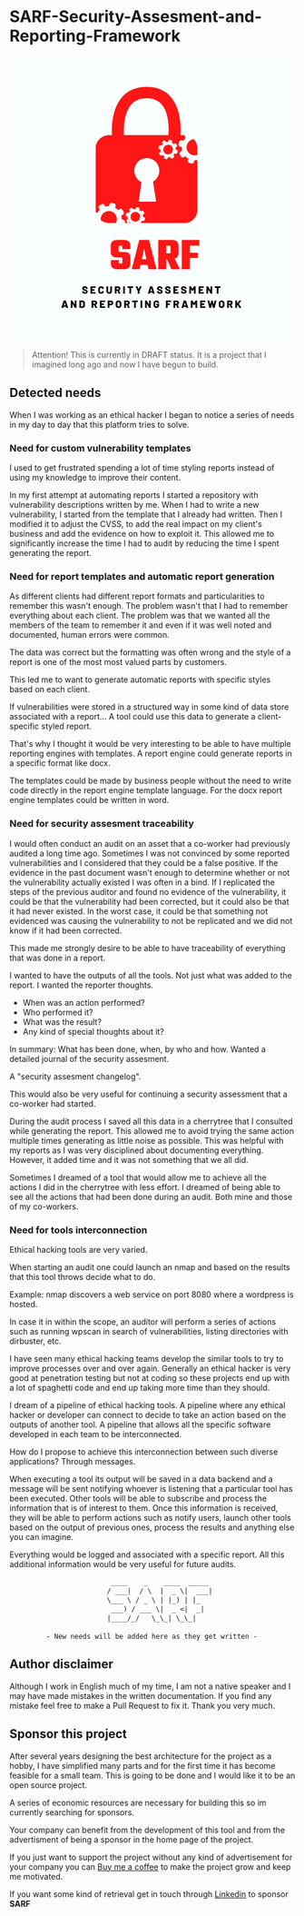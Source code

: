 # SARF-Security-Assesment-and-Reporting-Framework

![Project Logo](docs/assets/SARF.png)

> Attention! This is currently in DRAFT status. It is a project that I imagined
  long ago and now I have begun to build.


## Detected needs

When I was working as an ethical hacker I began to notice a series of needs in
my day to day that this platform tries to solve.

### Need for custom vulnerability templates

I used to get frustrated spending a lot of time styling reports instead of
using my knowledge to improve their content.

In my first attempt at automating reports I started a repository with
vulnerability descriptions written by me. When I had to write a new
vulnerability, I started from the template that I already had written. Then I
modified it to adjust the CVSS, to add the real impact on my client's business
and add the evidence on how to exploit it. This allowed me to significantly
increase the time I had to audit by reducing the time I spent generating the
report.

### Need for report templates and automatic report generation

As different clients had different report formats and particularities to
remember this wasn't enough. The problem wasn't that I had to remember
everything about each client. The problem was that we wanted all the members of
the team to remember it and even if it was well noted and documented, human
errors were common.

The data was correct but the formatting was often wrong and the style of a
report is one of the most most valued parts by customers.

This led me to want to generate automatic reports with specific styles based
on each client.

If vulnerabilities were stored in a structured way in some kind of data store
associated with a report... A tool could use this data to generate a
client-specific styled report.

That's why I thought it would be very interesting to be able to have multiple
reporting engines with templates. A report engine could generate reports in a
specific format like docx.

The templates could be made by business people without the need to write code
directly in the report engine template language. For the docx report engine
templates could be written in word.

### Need for security assesment traceability

I would often conduct an audit on an asset that a co-worker had previously
audited a long time ago. Sometimes I was not convinced by some reported
vulnerabilities and I considered that they could be a false positive. If the
evidence in the past document wasn't enough to determine whether or not the
vulnerability actually existed I was often in a bind. If I replicated the steps
of the previous auditor and found no evidence of the vulnerability, it could be
that the vulnerability had been corrected, but it could also be that it had
never existed. In the worst case, it could be that something not evidenced was
causing the vulnerability to not be replicated and we did not know if it had
been corrected.

This made me strongly desire to be able to have traceability of everything
that was done in a report.

I wanted to have the outputs of all the tools. Not just what was added to the
report. I wanted the reporter thoughts.

- When was an action performed?
- Who performed it?
- What was the result?
- Any kind of special thoughts about it?

In summary: What has been done, when, by who and how.
Wanted a detailed journal of the security assesment.

A "security assesment changelog".

This would also be very useful for continuing a security assessment that a
co-worker had started.

During the audit process I saved all this data in a cherrytree that I
consulted while generating the report. This allowed me to avoid trying the same
action multiple times generating as little noise as possible.
This was helpful with my reports as I was very disciplined about documenting
everything. However, it added time and it was not something that we all did.

Sometimes I dreamed of a tool that would allow me to achieve all the actions I
did in the cherrytree with less effort. I dreamed of being able to see all the
actions that had been done during an audit. Both mine and those of my
co-workers.

### Need for tools interconnection

Ethical hacking tools are very varied.

When starting an audit one could launch an nmap and based on the results that
this tool throws decide what to do.

Example:
nmap discovers a web service on port 8080 where a wordpress is hosted.

In case it in within the scope, an auditor will perform a series of actions
such as running wpscan in search of vulnerabilities, listing directories with
dirbuster, etc.

I have seen many ethical hacking teams develop the similar tools to try to
improve processes over and over again. Generally an ethical hacker is very good
at penetration testing but not at coding so these projects end up with a lot of
spaghetti code and end up taking more time than they should.

I dream of a pipeline of ethical hacking tools. A pipeline where any ethical
hacker or developer can connect to decide to take an action based on the
outputs of another tool. A pipeline that allows all the specific software
developed in each team to be interconnected.

How do I propose to achieve this interconnection between such diverse
applications? Through messages.

When executing a tool its output will be saved in a data backend and a message
will be sent notifying whoever is listening that a particular tool has been
executed. Other tools will be able to subscribe and process the information
that is of interest to them. Once this information is received, they will be
able to perform actions such as notify users, launch other tools based on the
output of previous ones, process the results and anything else you can imagine.

Everything would be logged and associated with a specific report. All this
additional information would be very useful for future audits.

```
                         ____    _    ____  _____ 
                        / ___|  / \  |  _ \|  ___|
                        \___ \ / _ \ | |_) | |_   
                         ___) / ___ \|  _ <|  _|  
                        |____/_/   \_\_| \_\_|    

         - New needs will be added here as they get written -
```


## Author disclaimer

Although I work in English much of my time, I am not a native speaker and I may
have made mistakes in the written documentation. If you find any mistake feel
free to make a Pull Request to fix it. Thank you very much.

## Sponsor this project

After several years designing the best architecture for the project as a
hobby, I have simplified many parts and for the first time it has become
feasible for a small team. This is going to be done and I would like it to be
an open source project.

A series of economic resources are necessary for building this so im currently
searching for sponsors.

Your company can benefit from the development of this tool and from the
advertisment of being a sponsor in the home page of the project.

If you just want to support the project without any kind of advertisement
for your company you can [Buy me a coffee](https://ko-fi.com/elchicodepython) 
to make the project grow and keep me motivated.

If you want some kind of retrieval get in touch through
[Linkedin](https://es.linkedin.com/in/sam-sec) to sponsor
**SARF** 
